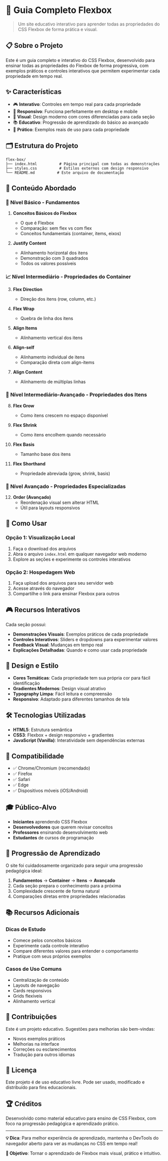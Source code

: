 # 🎨 Guia Completo Flexbox

> Um site educativo interativo para aprender todas as propriedades do CSS Flexbox de forma prática e visual.

## 📋 Sobre o Projeto

Este é um guia completo e interativo do CSS Flexbox, desenvolvido para ensinar todas as propriedades do Flexbox de forma progressiva, com exemplos práticos e controles interativos que permitem experimentar cada propriedade em tempo real.

## ✨ Características

- 🎮 **Interativo**: Controles em tempo real para cada propriedade
- 📱 **Responsivo**: Funciona perfeitamente em desktop e mobile
- 🎨 **Visual**: Design moderno com cores diferenciadas para cada seção
- 📚 **Educativo**: Progressão de aprendizado do básico ao avançado
- 🔧 **Prático**: Exemplos reais de uso para cada propriedade

## 🗂️ Estrutura do Projeto

```
flex-box/
├── index.html          # Página principal com todas as demonstrações
├── styles.css          # Estilos externos com design responsivo
└── README.md          # Este arquivo de documentação
```

## 📖 Conteúdo Abordado

### 🌱 **Nível Básico - Fundamentos**
1. **Conceitos Básicos do Flexbox**
   - O que é Flexbox
   - Comparação: sem flex vs com flex
   - Conceitos fundamentais (container, items, eixos)

2. **Justify Content**
   - Alinhamento horizontal dos itens
   - Demonstração com 3 quadrados
   - Todos os valores possíveis

### 📈 **Nível Intermediário - Propriedades do Container**
3. **Flex Direction**
   - Direção dos itens (row, column, etc.)
   
4. **Flex Wrap**
   - Quebra de linha dos itens
   
5. **Align Items**
   - Alinhamento vertical dos itens
   
6. **Align-self**
   - Alinhamento individual de itens
   - Comparação direta com align-items
   
7. **Align Content**
   - Alinhamento de múltiplas linhas

### 🚀 **Nível Intermediário-Avançado - Propriedades dos Itens**
8. **Flex Grow**
   - Como itens crescem no espaço disponível
   
9. **Flex Shrink**
   - Como itens encolhem quando necessário
   
10. **Flex Basis**
    - Tamanho base dos itens
    
11. **Flex Shorthand**
    - Propriedade abreviada (grow, shrink, basis)

### 🎯 **Nível Avançado - Propriedades Especializadas**
12. **Order (Avançado)**
    - Reordenação visual sem alterar HTML
    - Útil para layouts responsivos

## 🚀 Como Usar

### Opção 1: Visualização Local
1. Faça o download dos arquivos
2. Abra o arquivo `index.html` em qualquer navegador web moderno
3. Explore as seções e experimente os controles interativos

### Opção 2: Hospedagem Web
1. Faça upload dos arquivos para seu servidor web
2. Acesse através do navegador
3. Compartilhe o link para ensinar Flexbox para outros

## 🎮 Recursos Interativos

Cada seção possui:
- **Demonstrações Visuais**: Exemplos práticos de cada propriedade
- **Controles Interativos**: Sliders e dropdowns para experimentar valores
- **Feedback Visual**: Mudanças em tempo real
- **Explicações Detalhadas**: Quando e como usar cada propriedade

## 🎨 Design e Estilo

- **Cores Temáticas**: Cada propriedade tem sua própria cor para fácil identificação
- **Gradientes Modernos**: Design visual atrativo
- **Typography Limpa**: Fácil leitura e compreensão
- **Responsivo**: Adaptado para diferentes tamanhos de tela

## 🛠️ Tecnologias Utilizadas

- **HTML5**: Estrutura semântica
- **CSS3**: Flexbox + design responsivo + gradientes
- **JavaScript (Vanilla)**: Interatividade sem dependências externas

## 📱 Compatibilidade

- ✅ Chrome/Chromium (recomendado)
- ✅ Firefox
- ✅ Safari
- ✅ Edge
- ✅ Dispositivos móveis (iOS/Android)

## 🎓 Público-Alvo

- **Iniciantes** aprendendo CSS Flexbox
- **Desenvolvedores** que querem revisar conceitos
- **Professores** ensinando desenvolvimento web
- **Estudantes** de cursos de programação

## 🔄 Progressão de Aprendizado

O site foi cuidadosamente organizado para seguir uma progressão pedagógica ideal:

1. **Fundamentos** → **Container** → **Itens** → **Avançado**
2. Cada seção prepara o conhecimento para a próxima
3. Complexidade crescente de forma natural
4. Comparações diretas entre propriedades relacionadas

## 📚 Recursos Adicionais

### Dicas de Estudo
- Comece pelos conceitos básicos
- Experimente cada controle interativo
- Compare diferentes valores para entender o comportamento
- Pratique com seus próprios exemplos

### Casos de Uso Comuns
- Centralização de conteúdo
- Layouts de navegação
- Cards responsivos
- Grids flexíveis
- Alinhamento vertical

## 🤝 Contribuições

Este é um projeto educativo. Sugestões para melhorias são bem-vindas:
- Novos exemplos práticos
- Melhorias na interface
- Correções ou esclarecimentos
- Tradução para outros idiomas

## 📄 Licença

Este projeto é de uso educativo livre. Pode ser usado, modificado e distribuído para fins educacionais.

## 🏆 Créditos

Desenvolvido como material educativo para ensino de CSS Flexbox, com foco na progressão pedagógica e aprendizado prático.

---

**💡 Dica**: Para melhor experiência de aprendizado, mantenha o DevTools do navegador aberto para ver as mudanças no CSS em tempo real!

**🎯 Objetivo**: Tornar o aprendizado de Flexbox mais visual, prático e intuitivo.
